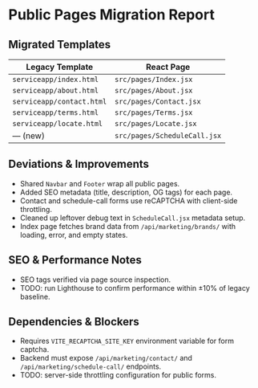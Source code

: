 # Public Pages Migration Report

## Migrated Templates

| Legacy Template | React Page |
|-----------------|------------|
| `serviceapp/index.html` | `src/pages/Index.jsx` |
| `serviceapp/about.html` | `src/pages/About.jsx` |
| `serviceapp/contact.html` | `src/pages/Contact.jsx` |
| `serviceapp/terms.html` | `src/pages/Terms.jsx` |
| `serviceapp/locate.html` | `src/pages/Locate.jsx` |
| — (new) | `src/pages/ScheduleCall.jsx` |

## Deviations & Improvements

- Shared `Navbar` and `Footer` wrap all public pages.
- Added SEO metadata (title, description, OG tags) for each page.
- Contact and schedule-call forms use reCAPTCHA with client-side throttling.
- Cleaned up leftover debug text in `ScheduleCall.jsx` metadata setup.
- Index page fetches brand data from `/api/marketing/brands/` with loading, error, and empty states.

## SEO & Performance Notes

- SEO tags verified via page source inspection.
- TODO: run Lighthouse to confirm performance within ±10% of legacy baseline.

## Dependencies & Blockers

- Requires `VITE_RECAPTCHA_SITE_KEY` environment variable for form captcha.
- Backend must expose `/api/marketing/contact/` and `/api/marketing/schedule-call/` endpoints.
- TODO: server-side throttling configuration for public forms.
